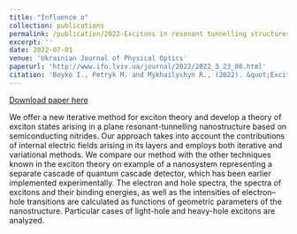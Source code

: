 ```yaml
---
title: "Influence o"
collection: publications
permalink: /publication/2022-Excitons in resonant tunnelling structures based on AlN/GaN/AlN/AlGaN/AlN nitride spectral dependences and intensities of interband optical transitions
excerpt: ''
date: 2022-07-01
venue: 'Ukrainian Journal of Physical Optics'
paperurl: 'http://www.ifo.lviv.ua/journal/2022/2022_3_23_08.html'
citation: 'Boyko I., Petryk M. and Mykhailyshyn R., (2022). &quot;Excitons in resonant tunnelling structures based on AlN/GaN/AlN/AlGaN/AlN nitride spectral dependences and intensities of interband optical transitions.&quot; <i>Ukrainian Journal of Physical Optics</i>. 23(3), 180-191. https://doi.org/10.3116/16091833/23/3/180/2022.'
---
```

[Download paper here](http://ifo.lviv.ua/journal/UJPO_PDF/2022_3/0803_2022.pdf)

We offer a new iterative method for exciton theory and develop a theory of exciton states arising in a plane resonant-tunnelling nanostructure based on semiconducting nitrides. Our approach takes into account the contributions of internal electric fields arising in its layers and employs both iterative and variational methods. We compare our method with the other techniques known in the exciton theory on example of a nanosystem representing a separate cascade of quantum cascade detector, which has been earlier implemented experimentally. The electron and hole spectra, the spectra of excitons and their binding energies, as well as the intensities of electron–hole transitions are calculated as functions of geometric parameters of the nanostructure. Particular cases of light-hole and heavy-hole excitons are analyzed.